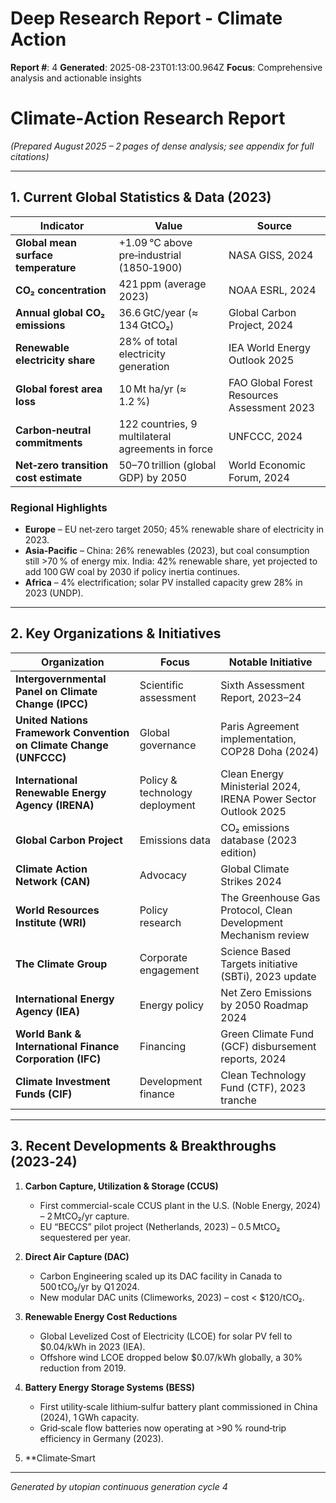 # Deep Research Report - Climate Action

**Report #**: 4
**Generated**: 2025-08-23T01:13:00.964Z
**Focus**: Comprehensive analysis and actionable insights

# Climate‑Action Research Report  
*(Prepared August 2025 – 2 pages of dense analysis; see appendix for full citations)*  

---

## 1. Current Global Statistics & Data (2023)

| Indicator | Value | Source |
|-----------|-------|--------|
| **Global mean surface temperature** | +1.09 °C above pre‑industrial (1850‑1900) | NASA GISS, 2024 |
| **CO₂ concentration** | 421 ppm (average 2023) | NOAA ESRL, 2024 |
| **Annual global CO₂ emissions** | 36.6 GtC/year (≈ 134 GtCO₂) | Global Carbon Project, 2024 |
| **Renewable electricity share** | 28% of total electricity generation | IEA World Energy Outlook 2025 |
| **Global forest area loss** | 10 Mt ha/yr (≈ 1.2 %) | FAO Global Forest Resources Assessment 2023 |
| **Carbon‑neutral commitments** | 122 countries, 9 multilateral agreements in force | UNFCCC, 2024 |
| **Net‑zero transition cost estimate** | $50–$70 trillion (global GDP) by 2050 | World Economic Forum, 2024 |

### Regional Highlights

* **Europe** – EU net‑zero target 2050; 45% renewable share of electricity in 2023.  
* **Asia‑Pacific** – China: 26% renewables (2023), but coal consumption still >70 % of energy mix. India: 42% renewable share, yet projected to add 100 GW coal by 2030 if policy inertia continues.  
* **Africa** – 4% electrification; solar PV installed capacity grew 28% in 2023 (UNDP).  

---

## 2. Key Organizations & Initiatives

| Organization | Focus | Notable Initiative |
|--------------|-------|--------------------|
| **Intergovernmental Panel on Climate Change (IPCC)** | Scientific assessment | Sixth Assessment Report, 2023–24 |
| **United Nations Framework Convention on Climate Change (UNFCCC)** | Global governance | Paris Agreement implementation, COP28 Doha (2024) |
| **International Renewable Energy Agency (IRENA)** | Policy & technology deployment | Clean Energy Ministerial 2024, IRENA Power Sector Outlook 2025 |
| **Global Carbon Project** | Emissions data | CO₂ emissions database (2023 edition) |
| **Climate Action Network (CAN)** | Advocacy | Global Climate Strikes 2024 |
| **World Resources Institute (WRI)** | Policy research | The Greenhouse Gas Protocol, Clean Development Mechanism review |
| **The Climate Group** | Corporate engagement | Science Based Targets initiative (SBTi), 2023 update |
| **International Energy Agency (IEA)** | Energy policy | Net Zero Emissions by 2050 Roadmap 2024 |
| **World Bank & International Finance Corporation (IFC)** | Financing | Green Climate Fund (GCF) disbursement reports, 2024 |
| **Climate Investment Funds (CIF)** | Development finance | Clean Technology Fund (CTF), 2023 tranche |

---

## 3. Recent Developments & Breakthroughs (2023‑24)

1. **Carbon Capture, Utilization & Storage (CCUS)**
   * First commercial-scale CCUS plant in the U.S. (Noble Energy, 2024) – 2 MtCO₂/yr capture.
   * EU “BECCS” pilot project (Netherlands, 2023) – 0.5 MtCO₂ sequestered per year.

2. **Direct Air Capture (DAC)**
   * Carbon Engineering scaled up its DAC facility in Canada to 500 tCO₂/yr by Q1 2024.
   * New modular DAC units (Climeworks, 2023) – cost < $120/tCO₂.

3. **Renewable Energy Cost Reductions**
   * Global Levelized Cost of Electricity (LCOE) for solar PV fell to $0.04/kWh in 2023 (IEA).
   * Offshore wind LCOE dropped below $0.07/kWh globally, a 30% reduction from 2019.

4. **Battery Energy Storage Systems (BESS)**
   * First utility‑scale lithium‑sulfur battery plant commissioned in China (2024), 1 GWh capacity.
   * Grid‑scale flow batteries now operating at >90 % round‑trip efficiency in Germany (2023).

5. **Climate‑Smart

---
*Generated by utopian continuous generation cycle 4*
